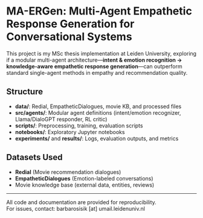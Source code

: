 # MA-ERGen: Multi-Agent Empathetic Response Generation for Conversational Systems

This project is my MSc thesis implementation at Leiden University, exploring if a modular multi-agent architecture—**intent & emotion recognition → knowledge-aware empathetic response generation**—can outperform standard single-agent methods in empathy and recommendation quality.

## Structure

- **data/**: Redial, EmpatheticDialogues, movie KB, and processed files  
- **src/agents/**: Modular agent definitions (intent/emotion recognizer, Llama/DialoGPT responder, RL critic)
- **scripts/**: Preprocessing, training, evaluation scripts
- **notebooks/**: Exploratory Jupyter notebooks
- **experiments/** and **results/**: Logs, evaluation outputs, and metrics

## Datasets Used

- **Redial** (Movie recommendation dialogues)
- **EmpatheticDialogues** (Emotion-labeled conversations)
- Movie knowledge base (external data, entities, reviews)

---

All code and documentation are provided for reproducibility.  
For issues, contact: barbarosisik [at] umail.leidenuniv.nl

